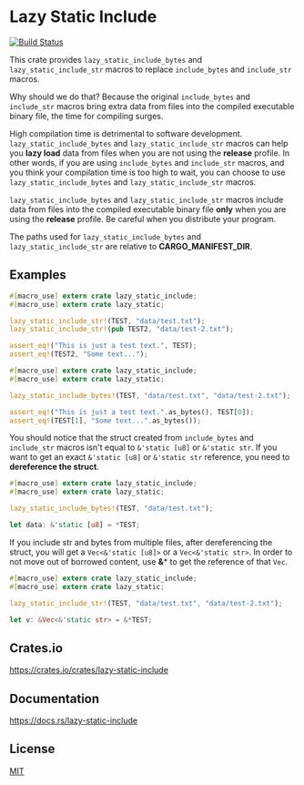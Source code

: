 Lazy Static Include
====================

[![Build Status](https://travis-ci.org/magiclen/lazy-static-include.svg?branch=master)](https://travis-ci.org/magiclen/lazy-static-include)

This crate provides `lazy_static_include_bytes` and `lazy_static_include_str` macros to replace `include_bytes` and `include_str` macros.

Why should we do that?
Because the original `include_bytes` and `include_str` macros bring extra data from files into the compiled executable binary file, the time for compiling surges.

High compilation time is detrimental to software development. `lazy_static_include_bytes` and `lazy_static_include_str` macros can help you **lazy load** data from files
when you are not using the **release** profile. In other words, if you are using `include_bytes` and `include_str` macros, and you think your compilation time is too high to wait,
you can choose to use `lazy_static_include_bytes` and `lazy_static_include_str` macros.

`lazy_static_include_bytes` and `lazy_static_include_str` macros include data from files into the compiled executable binary file **only** when you are using the **release** profile.
Be careful when you distribute your program.

The paths used for `lazy_static_include_bytes` and `lazy_static_include_str` are relative to **CARGO_MANIFEST_DIR**.

## Examples

```rust
#[macro_use] extern crate lazy_static_include;
#[macro_use] extern crate lazy_static;

lazy_static_include_str!(TEST, "data/test.txt");
lazy_static_include_str!(pub TEST2, "data/test-2.txt");

assert_eq!("This is just a test text.", TEST);
assert_eq!(TEST2, "Some text...");
```

```rust
#[macro_use] extern crate lazy_static_include;
#[macro_use] extern crate lazy_static;

lazy_static_include_bytes!(TEST, "data/test.txt", "data/test-2.txt");

assert_eq!("This is just a test text.".as_bytes(), TEST[0]);
assert_eq!(TEST[1], "Some text...".as_bytes());
```

You should notice that the struct created from `include_bytes` and `include_str` macros isn't equal to `&'static [u8]` or `&'static str`.
If you want to get an exact `&'static [u8]` or `&'static str` reference, you need to **dereference the struct**.

```rust
#[macro_use] extern crate lazy_static_include;
#[macro_use] extern crate lazy_static;

lazy_static_include_bytes!(TEST, "data/test.txt");

let data: &'static [u8] = *TEST;
```

If you include str and bytes from multiple files, after dereferencing the struct, you will get a `Vec<&'static [u8]>` or a `Vec<&'static str>`.
In order to not move out of borrowed content, use **&*** to get the reference of that `Vec`.

```rust
#[macro_use] extern crate lazy_static_include;
#[macro_use] extern crate lazy_static;

lazy_static_include_str!(TEST, "data/test.txt", "data/test-2.txt");

let v: &Vec<&'static str> = &*TEST;
```

## Crates.io

https://crates.io/crates/lazy-static-include

## Documentation

https://docs.rs/lazy-static-include

## License

[MIT](LICENSE)